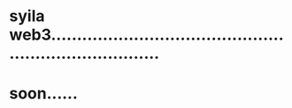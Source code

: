 # syila web3..........................................................................
# soon......
